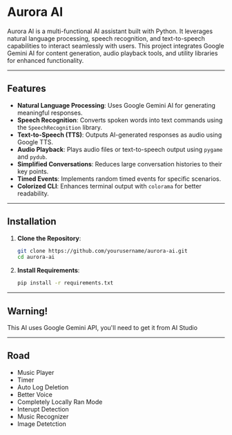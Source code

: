 # Aurora AI  

Aurora AI is a multi-functional AI assistant built with Python. It leverages natural language processing, speech recognition, and text-to-speech capabilities to interact seamlessly with users. This project integrates Google Gemini AI for content generation, audio playback tools, and utility libraries for enhanced functionality.  

---

## Features  

- **Natural Language Processing**: Uses Google Gemini AI for generating meaningful responses.  
- **Speech Recognition**: Converts spoken words into text commands using the `SpeechRecognition` library.  
- **Text-to-Speech (TTS)**: Outputs AI-generated responses as audio using Google TTS.  
- **Audio Playback**: Plays audio files or text-to-speech output using `pygame` and `pydub`.  
- **Simplified Conversations**: Reduces large conversation histories to their key points.  
- **Timed Events**: Implements random timed events for specific scenarios.  
- **Colorized CLI**: Enhances terminal output with `colorama` for better readability.  

---

## Installation  

1. **Clone the Repository**:  
   ```bash
   git clone https://github.com/yourusername/aurora-ai.git
   cd aurora-ai
2. **Install Requirements**:
   ```bash
   pip install -r requirements.txt

---

   
## Warning!
  This AI uses Google Gemini API, you'll need to get it from AI Studio

---

## Road

- Music Player
- Timer
- Auto Log Deletion
- Better Voice
- Completely Locally Ran Mode
- Interupt Detection
- Music Recognizer
- Image Detetction
